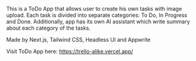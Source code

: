 This is a ToDo App that allows user to create his own tasks with image upload.
Each task is divided into separate categories: To Do, In Progress and Done.
Additionally, app has its own AI assistant which write summary about each category of the tasks.

Made by Next.js, Tailwind CSS, Headless UI and Appwrite

Visit ToDo App here: <https://trello-alike.vercel.app/>
